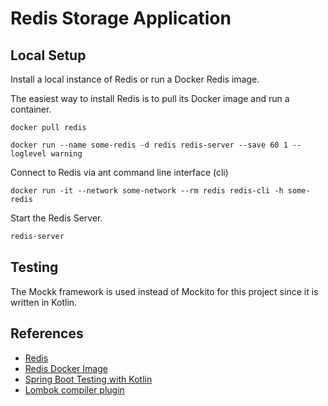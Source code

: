 #  Redis Storage Application

## Local Setup

Install a local instance of Redis or run a Docker Redis image.

The easiest way to install Redis is to pull its Docker image and run  a container.

```agsl
docker pull redis

docker run --name some-redis -d redis redis-server --save 60 1 --loglevel warning
```

Connect to Redis via ant command line interface (cli)

```agsl
docker run -it --network some-network --rm redis redis-cli -h some-redis
```

Start the Redis Server.

```cmd
redis-server
```

## Testing

The Mockk framework is used instead of Mockito for this project since it is written in Kotlin.

## References

- [Redis](https://redis.io)
- [Redis Docker Image](https://hub.docker.com/_/redis)
- [Spring Boot Testing with Kotlin](https://www.baeldung.com/kotlin/spring-boot-testing)
- [Lombok compiler plugin](https://kotlinlang.org/docs/lombok.html)